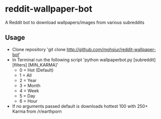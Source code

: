 # reddit-wallpaper-bot
A Reddit bot to download wallpapers/images from various subreddits

## Usage

* Clone repository 
	'git clone http://github.com/mohsiur/reddit-wallpaper-bot'
* In Terminal run the following script
	'python wallpaperbot.py [subreddit] [filters] [MIN_KARMA]'
	* 0 = Hot (Default)
	* 1 = All 
	* 2 = Year
	* 3 = Month
	* 4 = Week
	* 5 = Day
	* 6 = Hour
* If no arguments passed default is downloads hottest 100 with 250+ Karma from /r/earthporn

